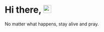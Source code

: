 # Hi there, <img src="https://media.giphy.com/media/hvRJCLFzcasrR4ia7z/giphy.gif" width="25" height="25">

No matter what happens, stay alive and pray.